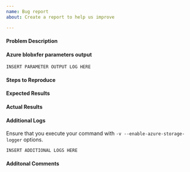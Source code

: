 ```yaml
---
name: Bug report
about: Create a report to help us improve

---
```


#### Problem Description

#### Azure blobxfer parameters output
```
INSERT PARAMETER OUTPUT LOG HERE
```

#### Steps to Reproduce

#### Expected Results

#### Actual Results

#### Additional Logs
Ensure that you execute your command with `-v --enable-azure-storage-logger`
options.

```
INSERT ADDITIONAL LOGS HERE
```

#### Additonal Comments
